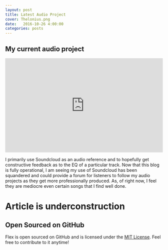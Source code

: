 ```yaml
---
layout: post
title: Latest Audio Project
cover: Thelonius.png
date:   2016-10-26 4:00:00
categories: posts
---
```


## My current audio project
<iframe width="100%" height="300" scrolling="no" frameborder="no" src="https://w.soundcloud.com/player/?url=https%3A//api.soundcloud.com/tracks/287602763&amp;auto_play=false&amp;hide_related=false&amp;show_comments=true&amp;show_user=true&amp;show_reposts=false&amp;visual=true"></iframe>

I primarily use Soundcloud as an audio reference and to hopefully get constructive feedback as to the EQ of a particular track. Now that this blog is fully operational, I am seeing my use of Soundcloud has been squandered and could provide a forum for listeners to follow my audio projects as they get more professionally produced. As, of right now, I feel they are mediocre even certain songs that I find well done. 

# Article is underconstruction 

## Open Sourced on GitHub

Flex is open sourced on GitHub 
and is licensed under the [MIT License](http://opensource.org/licenses/MIT).
 Feel free to contribute to it anytime!



